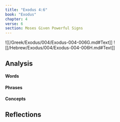 ```yaml
---
title: "Exodus 4:6"
book: "Exodus"
chapter: 4
verse: 6
section: Moses Given Powerful Signs
---
```

![[/Greek/Exodus/004/Exodus-004-006G.md#Text]]
![[/Hebrew/Exodus/004/Exodus-004-006H.md#Text]]

## Analysis

#### Words

#### Phrases

#### Concepts

## Reflections
